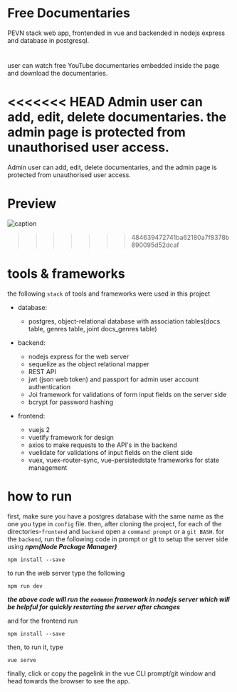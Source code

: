 # Free Documentaries
PEVN stack web app, frontended in vue and backended in nodejs express and database in postgresql.
# 
user can watch free YouTube documentaries embedded inside the page and download the documentaries.

<<<<<<< HEAD
Admin user can add, edit, delete documentaries. the admin page is protected from unauthorised user access.
=======
Admin user can add, edit, delete documentaries, and the admin page is protected from unauthorised user access.
#
# Preview
![caption](screenshot/free-documentaries.gif)
>>>>>>> 484639472741ba62180a7f8378b890095d52dcaf
# 
# tools & frameworks
the following `stack` of tools and frameworks were used in this project
* database:
  * postgres, object-relational database with association tables(docs table, genres table, joint docs_genres table) 

* backend:
   * nodejs express for the web server
   * sequelize as the object relational mapper
   * REST API
   * jwt (json web token) and passport for admin user account authentication
   * Joi framework for validations of form input fields on the server side
   * bcrypt for password hashing

* frontend:
   * vuejs 2
   * vuetify framework for design 
   * axios to make requests to the API's in the backend
   * vuelidate for validations of input fields on the client side
   * vuex, vuex-router-sync, vue-persistedstate frameworks for state management


# how to run
first, make sure you have a postgres database with the same name as the one you type in ```config``` file. then, after cloning the project, for each of the directories-`frontend` and `backend` open a `command prompt` or a `git BASH`.
for the `backend`, run the following code in prompt or git to setup the server side using ***npm(Node Package Manager)***
```
npm install --save
```
to run the web server type the following
```
npm run dev
```
***the above code will run the `nodemon` framework in nodejs server which will be helpful for quickly restarting the server after changes***

and for the frontend run
```
npm install --save
```
then, to run it, type
```
vue serve
```
finally, click or copy the pagelink in the vue CLI prompt/git window and head towards the browser to see the app.
